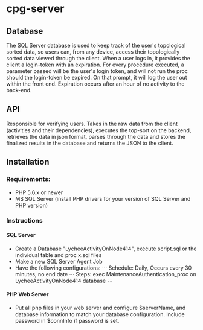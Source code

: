 # cpg-server

## Database
The SQL Server database is used to keep track of the user's topological sorted data, so users can, from any device, access their topologically sorted data viewed through the client.
When a user logs in, it provides the client a login-token with an expiration. For every procedure executed, a parameter passed will be the user's login token, and will not run the proc should the login-token be expired. On that prompt, it will log the user out within the front end.
Expiration occurs after an hour of no activity to the back-end.

## API
Responsible for verifying users.
Takes in the raw data from the client (activities and their dependencies), executes the top-sort on the backend, retrieves the data in json format, parses through the data and stores the finalized results in the database and returns the JSON to the client.

## Installation
### Requirements:
- PHP 5.6.x or newer
- MS SQL Server (install PHP drivers for your version of SQL Server and PHP version)

### Instructions
#### SQL Server
- Create a Database "LycheeActivityOnNode414", execute script.sql or the individual table and proc x.sql files
- Make a new SQL Server Agent Job
- Have the following configurations:
⋅⋅⋅ Schedule: Daily, Occurs every 30 minutes, no end date
⋅⋅⋅ Steps: exec MaintenanceAuthentication_proc on LycheeActivityOnNode414 database
-- 
#### PHP Web Server
- Put all php files in your web server and configure $serverName, and database information to match your database configuration. Include password in $connInfo if password is set.
